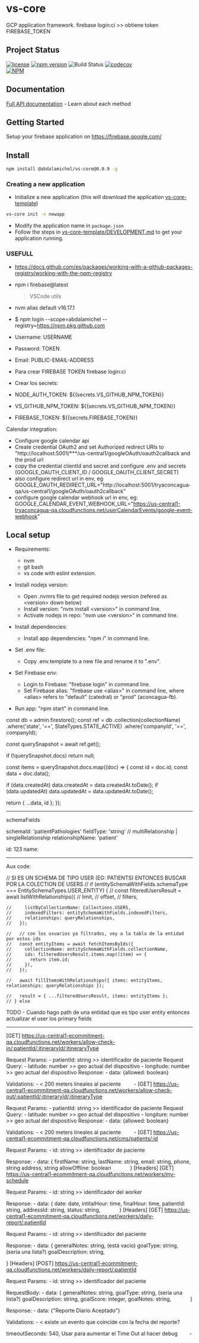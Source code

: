# vs-core

GCP application framework.
firebase login:ci >> obtiene token FIREBASE_TOKEN

## Project Status

[![license](https://img.shields.io/npm/l/vs-core.svg)](https://github.com/abdalamichel/vs-core/blob/master/LICENSE)
[![npm version](https://badge.fury.io/js/vs-core.svg)](https://github.com/abdalamichel/VS-Core/packages/1099576)
![Build Status](https://github.com/abdalamichel/vs-core/actions/workflows/github-npm-publish-on-release-created.yml/badge.svg)
[![codecov](https://codecov.io/gh/abdalamichel/vs-core/branch/master/graph/badge.svg)](https://codecov.io/gh/abdalamichel/vs-core)<br/>
[![NPM](https://nodei.co/npm/vs-core.png?downloads=true&downloadRank=true&stars=true)](https://github.com/abdalamichel/VS-Core/packages/1099576)

## Documentation

[Full API documentation](docs/API.md) - Learn about each method

## Getting Started

Setup your firebase application on https://firebase.google.com/

## Install

```sh
npm install @abdalamichel/vs-core@0.0.9 -g
```

### Creating a new application

- Initialize a new application (this will download the application [vs-core-template](https://github.com/abdalamichel/vs-core-template/))

```sh
vs-core init -n newapp
```

- Modify the application name in `package.json`
- Follow the steps in [vs-core-template/DEVELOPMENT.md](https://github.com/abdalamichel/vs-core-template/blob/master/DEVELOPMENT.md) to get your application
  running.

### USEFULL

- https://docs.github.com/es/packages/working-with-a-github-packages-registry/working-with-the-npm-registry
- npm i firebase@latest
  > VSCode utils
- nvm alias default v16.17.1

- $ npm login --scope=abdalamichel --registry=https://npm.pkg.github.com

- Username: USERNAME
- Password: TOKEN
- Email: PUBLIC-EMAIL-ADDRESS

- Para crear FIREBASE TOKEN
  firebase login:ci

- Crear los secrets:
- NODE_AUTH_TOKEN: ${{secrets.VS_GITHUB_NPM_TOKEN}}
- VS_GITHUB_NPM_TOKEN: ${{secrets.VS_GITHUB_NPM_TOKEN}}
- FIREBASE_TOKEN: ${{secrets.FIREBASE_TOKEN}}

Calendar integration:

- Configure google calendar api
- Create credential OAuth2 and set Authorized redirect URIs to "http://localhost:5001/\*\*\*/us-central1/googleOAuth/oauth2callback and the prod url
- copy the credential clientId and secret and configure .env and secrets (GOOGLE_OAUTH_CLIENT_ID / GOOGLE_OAUTH_CLIENT_SECRET)
- also configure redirect url in env, eg GOOGLE_OAUTH_REDIRECT_URL="http://localhost:5001/tryaconcagua-qa/us-central1/googleOAuth/oauth2callback"
- configure google calendar webhook url in env, eg: GOOGLE_CALENDAR_EVENT_WEBHOOK_URL="https://us-central1-tryaconcagua-qa.cloudfunctions.net/userCalendarEvents/google-event-webhook"

## Local setup

- Requirements:

  - nvm
  - git bash
  - vs code with eslint extension.

- Install nodejs version:

  - Open .nvmrs file to get required nodejs version (refered as \<version> down below)
  - Install version: "nvm install \<version>" in command line.
  - Activate nodejs in repo: "nvm use \<version>" in command line.

- Install dependencies:

  - Install app dependencies: "npm i" in command line.

- Set .env file:

  - Copy .env.template to a new file and rename it to ".env".

- Set Firebase env:

  - Login to Firebase: "firebase login" in command line.
  - Set Firebase alias: "firebase use \<alias>" in command line, where \<alias> refers to "default" (catedral) or "prod" (aconcagua-fb).

- Run app: "npm start" in command line.

const db = admin.firestore();
const ref = db
.collection(collectionName)
.where('state', '==', StateTypes.STATE_ACTIVE)
.where('companyId', '==', companyId);

const querySnapshot = await ref.get();

if (!querySnapshot.docs) return null;

const items = querySnapshot.docs.map((doc) => {
const id = doc.id;
const data = doc.data();

if (data.createdAt) data.createdAt = data.createdAt.toDate();
if (data.updatedAt) data.updatedAt = data.updatedAt.toDate();

return { ...data, id };
});

---

schemaFields

schemaId: 'patientPathologies'
fieldType: 'string' // multiRelationship | singleRelationship
relationshipName: 'patient'

id: 123
name:

---

Aux code:

// SI ES UN SCHEMA DE TIPO USER (EG: PATIENTS) ENTONCES BUSCAR POR LA COLECTION DE USERS
// if (entitySchemaWithFields.schemaType === EntitySchemaTypes.USER_ENTITY) {
// const filteredUsersResult = await listWithRelationships({
// limit,
// offset,
// filters,

    //     listByCollectionName: Collections.USERS,
    //     indexedFilters: entitySchemaWithFields.indexedFilters,
    //     relationships: queryRelationships,
    //   });

    //   // con los usuarios ya filtrados, voy a la tabla de la entidad por estos ids
    //   const entityItems = await fetchItemsByIds({
    //     collectionName: entitySchemaWithFields.collectionName,
    //     ids: filteredUsersResult.items.map((item) => {
    //       return item.id;
    //     }),
    //   });

    //   await fillItemsWithRelationships({ items: entityItems, relationships: queryRelationships });

    //   result = { ...filteredUsersResult, items: entityItems };
    // } else

TODO - Cuando hago path de una entidad que es tipo user entity entonces actualizar el user los primary fields

---

[GET] https://us-central1-ecommitment-qa.cloudfunctions.net/workers/allow-check-in/:patientId/:itineraryId/:itineraryType

Request Params: - patientId: string >> identificador de paciente
Request Query: - latitude: number >> geo actual del dispositivo - longitude: number >> geo actual del dispositivo
Response: - data: {allowed: boolean}

Validations: - < 200 meters lineales al paciente
        -
[GET] https://us-central1-ecommitment-qa.cloudfunctions.net/workers/allow-check-out/:patientId/:itineraryId/:itineraryType

Request Params: - patientId: string >> identificador de paciente
Request Query: - latitude: number >> geo actual del dispositivo - longiture: number >> geo actual del dispositivo
Response: - data: {allowed: boolean}

Validations: - < 200 meters lineales al paciente
        -
[GET] https://us-central1-ecommitment-qa.cloudfunctions.net/cms/patients/:id

Request Params: - id: string >> identificador de paciente

Response: - data: {
firstName: string,
lastName: string,
email: string,
phone, string
address, string
allowOffline: boolean
            }
[Headers]
[GET] https://us-central1-ecommitment-qa.cloudfunctions.net/workers/my-schedule

Request Params: - id: string >> identificador del worker

Response: - data: {
date: date,
intitalHour: time,
finalHour: time,
patientId: string,
addressId: string,
status: string,
            }
[Headers]
[GET] https://us-central1-ecommitment-qa.cloudfunctions.net/workers/daily-report/:patientId

Request Params: - id: string >> identificador del paciente

Response: - data: {
generalNotes: string, (está vacío)
goalType: string, (seria una lista?)
goalDescription: string,

}
[Headers]
[POST] https://us-central1-ecommitment-qa.cloudfunctions.net/workers/daily-report/:patientId

Request Params: - id: string >> identificador del paciente

RequestBody: - data: {
generalNotes: string,
goalType: string, (seria una lista?)
goalDescription: string,
goalScore: integer,
goalNotes: string,
            }

Response: - data: {"Reporte Diario Aceptado"}

Validations: - < existe un evento que coincide con la fecha del reporte?

timeoutSeconds: 540,
Usar para aumentar el Time Out al hacer debug        -

